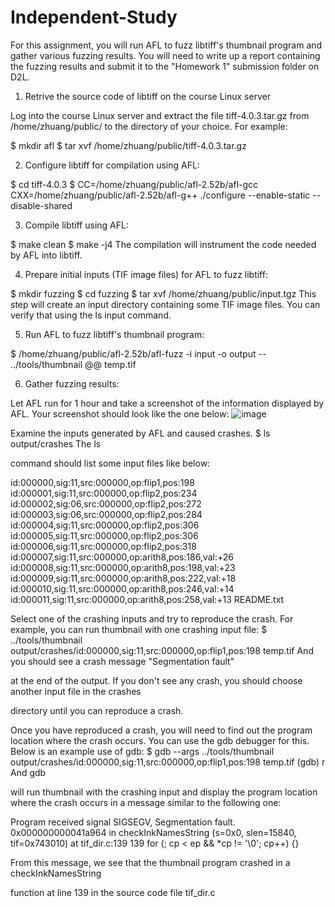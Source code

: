 # Independent-Study

For this assignment, you will run AFL to fuzz libtiff's thumbnail program and gather various fuzzing results. You will need to write up a report containing the fuzzing results and submit it to the "Homework 1" submission folder on D2L.

1.   Retrive the source code of libtiff on the course Linux server

Log into the course Linux server and extract the file tiff-4.0.3.tar.gz from /home/zhuang/public/ to the directory of your choice. For example:

$ mkdir afl
$ tar xvf /home/zhuang/public/tiff-4.0.3.tar.gz

2.   Configure libtiff for compilation using AFL:

$ cd tiff-4.0.3
$ CC=/home/zhuang/public/afl-2.52b/afl-gcc CXX=/home/zhuang/public/afl-2.52b/afl-g++ ./configure --enable-static --disable-shared

3.   Compile libtiff using AFL:

$ make clean
$ make -j4
The compilation will instrument the code needed by AFL into libtiff.


4.   Prepare initial inputs (TIF image files) for AFL to fuzz libtiff:

$ mkdir fuzzing
$ cd fuzzing
$ tar xvf /home/zhuang/public/input.tgz
This step will create an input directory containing some TIF image files. You can verify that using the ls input command.


5.   Run AFL to fuzz libtiff's thumbnail program:

$ /home/zhuang/public/afl-2.52b/afl-fuzz -i input -o output -- ../tools/thumbnail @@ temp.tif

6.   Gather fuzzing results:

Let AFL run for 1 hour and take a screenshot of the information displayed by AFL. Your screenshot should look like the one below:
![image](https://user-images.githubusercontent.com/117532663/231228351-fa92071d-ba55-4468-b477-56f4c1c6967e.png)

Examine the inputs generated by AFL and caused crashes.
$ ls output/crashes
The
ls

command should list some input files like below:


id:000000,sig:11,src:000000,op:flip1,pos:198
id:000001,sig:11,src:000000,op:flip2,pos:234
id:000002,sig:06,src:000000,op:flip2,pos:272
id:000003,sig:06,src:000000,op:flip2,pos:284
id:000004,sig:11,src:000000,op:flip2,pos:306
id:000005,sig:11,src:000000,op:flip2,pos:306
id:000006,sig:11,src:000000,op:flip2,pos:318
id:000007,sig:11,src:000000,op:arith8,pos:186,val:+26
id:000008,sig:11,src:000000,op:arith8,pos:198,val:+23
id:000009,sig:11,src:000000,op:arith8,pos:222,val:+18
id:000010,sig:11,src:000000,op:arith8,pos:246,val:+14
id:000011,sig:11,src:000000,op:arith8,pos:258,val:+13
README.txt


Select one of the crashing inputs and try to reproduce the crash. For example, you can run thumbnail with one crashing input file:
$ ../tools/thumbnail output/crashes/id:000000,sig:11,src:000000,op:flip1,pos:198 temp.tif
And you should see a crash message
"Segmentation fault"

at the end of the output. If you don't see any crash, you should choose another input file in the
crashes

directory until you can reproduce a crash.



Once you have reproduced a crash, you will need to find out the program location where the crash occurs. You can use the gdb debugger for this. Below is an example use of gdb:
$ gdb --args ../tools/thumbnail output/crashes/id:000000,sig:11,src:000000,op:flip1,pos:198 temp.tif
(gdb) r
And
gdb

will run thumbnail with the crashing input and display the program location where the crash occurs in a message similar to the following one:


Program received signal SIGSEGV, Segmentation fault.
0x000000000041a964 in checkInkNamesString (s=0x0, slen=15840, tif=0x743010)
at tif_dir.c:139
139 for (; cp < ep && *cp != '\0'; cp++) {}


From this message, we see that the thumbnail program crashed in a
checkInkNamesString

function at line 139 in the source code file
tif_dir.c
